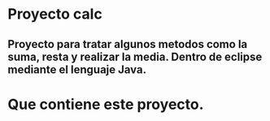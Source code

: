 # Proyecto calc

## Proyecto para tratar algunos metodos como la suma, resta y realizar la media. Dentro de eclipse mediante el lenguaje Java.

<h1> Que contiene este proyecto.
